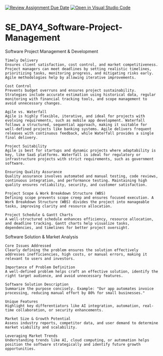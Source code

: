 [![Review Assignment Due Date](https://classroom.github.com/assets/deadline-readme-button-22041afd0340ce965d47ae6ef1cefeee28c7c493a6346c4f15d667ab976d596c.svg)](https://classroom.github.com/a/9pw6JKcu)
[![Open in Visual Studio Code](https://classroom.github.com/assets/open-in-vscode-2e0aaae1b6195c2367325f4f02e2d04e9abb55f0b24a779b69b11b9e10269abc.svg)](https://classroom.github.com/online_ide?assignment_repo_id=18340683&assignment_repo_type=AssignmentRepo)
# SE_DAY4_Software-Project-Management
Software Project Management & Development

    Timely Delivery
    Ensures client satisfaction, cost control, and market competitiveness. Project managers can meet deadlines by setting realistic timelines, prioritizing tasks, monitoring progress, and mitigating risks early. Agile methodologies help by allowing iterative improvements.

    Cost Control
    Prevents budget overruns and ensures project sustainability. Strategies include accurate estimation using historical data, regular monitoring with financial tracking tools, and scope management to avoid unnecessary changes.

    Agile vs. Waterfall
    Agile is highly flexible, iterative, and ideal for projects with evolving requirements, such as mobile app development. Waterfall follows a structured, sequential approach, making it suitable for well-defined projects like banking systems. Agile delivers frequent releases with continuous feedback, while Waterfall provides a single final delivery.

    Project Suitability
    Agile is best for startups and dynamic projects where adaptability is key, like SaaS platforms. Waterfall is ideal for regulatory or infrastructure projects with strict requirements, such as government software.

    Ensuring Quality Assurance
    Quality assurance involves automated and manual testing, code reviews, continuous integration, and performance testing. Maintaining high quality ensures reliability, security, and customer satisfaction.

    Project Scope & Work Breakdown Structure (WBS)
    Defining scope prevents scope creep and ensures focused execution. A Work Breakdown Structure (WBS) divides the project into manageable tasks, improving clarity and resource allocation.

    Project Schedule & Gantt Charts
    A well-structured schedule enhances efficiency, resource allocation, and deadline tracking. Gantt charts help visualize tasks, dependencies, and timelines for better project oversight.

Software Solution & Market Analysis

    Core Issues Addressed
    Clearly defining the problem ensures the solution effectively addresses inefficiencies, high costs, or manual errors, making it relevant to users and investors.

    Importance of Problem Definition
    A well-defined problem helps craft an effective solution, identify the right target audience, and avoid unnecessary features.

    Software Solution Description
    Summarize the purpose concisely. Example: "Our app automates invoice processing, reducing manual effort by 80% for small businesses."

    Unique Features
    Highlight key differentiators like AI integration, automation, real-time collaboration, or security enhancements.

    Market Size & Growth Potential
    Assess industry reports, competitor data, and user demand to determine market viability and scalability.

    Leveraging Market Trends
    Understanding trends like AI, cloud computing, or automation helps position the software strategically and identify future growth opportunities.

